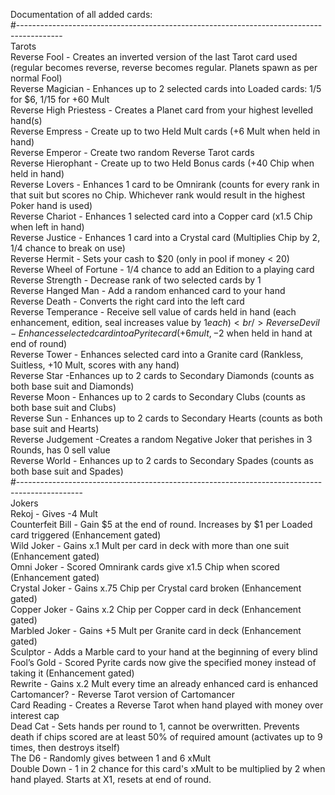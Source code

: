 Documentation of all added cards:<br/>
#-----------------------------------------------------------------------------------------<br/>
Tarots<br/>
Reverse Fool - Creates an inverted version of the last Tarot card used (regular becomes reverse, reverse becomes regular. Planets spawn as per normal Fool)<br/>
Reverse Magician - Enhances up to 2 selected cards into Loaded cards: 1/5 for $6, 1/15 for +60 Mult<br/>
Reverse High Priestess - Creates a Planet card from your highest levelled hand(s)<br/>
Reverse Empress - Create up to two Held Mult cards (+6 Mult when held in hand)<br/>
Reverse Emperor - Create two random Reverse Tarot cards<br/>
Reverse Hierophant - Create up to two Held Bonus cards (+40 Chip when held in hand)<br/>
Reverse Lovers - Enhances 1 card to be Omnirank (counts for every rank in that suit but scores no Chip. Whichever rank would result in the highest Poker hand is used)<br/>
Reverse Chariot - Enhances 1 selected card into a Copper card (x1.5 Chip when left in hand)<br/>
Reverse Justice - Enhances 1 card into a Crystal card (Multiplies Chip by 2, 1/4 chance to break on use)<br/>
Reverse Hermit - Sets your cash to $20 (only in pool if money < 20)<br/>
Reverse Wheel of Fortune - 1/4 chance to add an Edition to a playing card<br/>
Reverse Strength - Decrease rank of two selected cards by 1<br/>
Reverse Hanged Man - Add a random enhanced card to your hand<br/>
Reverse Death - Converts the right card into the left card<br/>
Reverse Temperance - Receive sell value of cards held in hand (each enhancement, edition, seal increases value by $1 each)<br/>
Reverse Devil - Enhances selected card into a Pyrite card (+6 mult, -$2 when held in hand at end of round)<br/>
Reverse Tower - Enhances selected card into a Granite card (Rankless, Suitless, +10 Mult, scores with any hand)<br/>
Reverse Star -Enhances up to 2 cards to Secondary Diamonds (counts as both base suit and Diamonds)<br/>
Reverse Moon - Enhances up to 2 cards to Secondary Clubs (counts as both base suit and Clubs)<br/>
Reverse Sun - Enhances up to 2 cards to Secondary Hearts (counts as both base suit and Hearts)<br/>
Reverse Judgement -Creates a random Negative Joker that perishes in 3 Rounds, has 0 sell value<br/>
Reverse World - Enhances up to 2 cards to Secondary Spades (counts as both base suit and Spades)<br/>
#----------------------------------------------------------------------------------------------<br/>
Jokers<br/>
Rekoj - Gives -4 Mult<br/>
Counterfeit Bill - Gain $5 at the end of round.  Increases by $1 per Loaded card triggered (Enhancement gated)<br/>
Wild Joker - Gains x.1 Mult per card in deck with more than one suit (Enhancement gated)<br/>
Omni Joker - Scored Omnirank cards give x1.5 Chip when scored (Enhancement gated)<br/>
Crystal Joker - Gains x.75 Chip per Crystal card broken (Enhancement gated)<br/>
Copper Joker - Gains x.2 Chip per Copper card in deck (Enhancement gated)<br/>
Marbled Joker - Gains +5 Mult per Granite card in deck (Enhancement gated)<br/>
Sculptor - Adds a Marble card to your hand at the beginning of every blind<br/>
Fool’s Gold - Scored Pyrite cards now give the specified money instead of taking it (Enhancement gated)<br/>
Rewrite - Gains x.2 Mult every time an already enhanced card is enhanced<br/>
Cartomancer? - Reverse Tarot version of Cartomancer<br/>
Card Reading - Creates a Reverse Tarot when hand played with money over interest cap<br/>
Dead Cat - Sets hands per round to 1, cannot be overwritten.  Prevents death if chips scored are at least 50% of required amount (activates up to 9 times, then destroys itself)<br/>
The D6 - Randomly gives between 1 and 6 xMult<br/>
Double Down - 1 in 2 chance for this card's xMult to be multiplied by 2 when hand played.  Starts at X1, resets at end of round.
